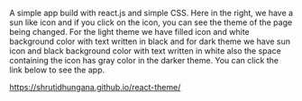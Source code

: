 A simple app build with react.js and simple CSS. Here in the right, we have a sun like icon and if you click on the icon, you can see the theme of the page being changed. For the light theme we have filled icon and white background color with text written in black and for dark theme we have sun icon and black background color with text written in white also the space containing the icon has gray color in the darker theme. You can click the link below to see the app.

https://shrutidhungana.github.io/react-theme/
